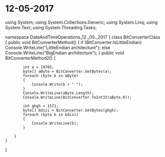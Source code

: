 # 12-05-2017

using System;
using System.Collections.Generic;
using System.Linq;
using System.Text;
using System.Threading.Tasks;

namespace DateAndTimeOperations_12._05._2017
{
    class BitConverterClass
    {
        public void BitConverterMethod()
        {
            if (BitConverter.IsLittleEndian)
                Console.WriteLine("LittleEndian architecture");
            else
                Console.WriteLine("BigEndian architecture");
        }
        public void BitConverterMethod2()
        {

            int a = 19785;
            byte[] aByte = BitConverter.GetBytes(a);
            foreach (byte b in aByte)
            {
                Console.Write(b + " ");
            }
            Console.WriteLine(aByte.Length);
            Console.WriteLine(BitConverter.ToInt32(aByte,0));

            int ghgh = 1571;
            byte[] bdizi = BitConverter.GetBytes(ghgh);
            foreach (byte b in bdizi)
            {
                Console.WriteLine(b);
            }
   
        }
    }
}
